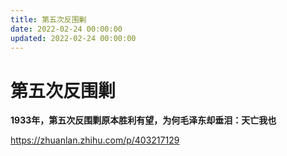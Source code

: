 ```yaml
---
title: 第五次反围剿
date: 2022-02-24 00:00:00
updated: 2022-02-24 00:00:00
---
```



# 第五次反围剿




**1933年，第五次反围剿原本胜利有望，为何毛泽东却垂泪：天亡我也**

https://zhuanlan.zhihu.com/p/403217129
